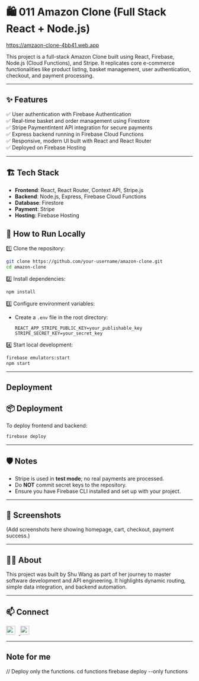 # 🛍️ 011 Amazon Clone (Full Stack React + Node.js)
https://amzaon-clone-4bb41.web.app

This project is a full-stack Amazon Clone built using React, Firebase, Node.js (Cloud Functions), and Stripe. It replicates core e-commerce functionalities like product listing, basket management, user authentication, checkout, and payment processing.

---

## ✨ Features

✅ User authentication with Firebase Authentication  
✅ Real-time basket and order management using Firestore  
✅ Stripe PaymentIntent API integration for secure payments  
✅ Express backend running in Firebase Cloud Functions  
✅ Responsive, modern UI built with React and React Router  
✅ Deployed on Firebase Hosting

---

## 🏗️ Tech Stack

- **Frontend**: React, React Router, Context API, Stripe.js  
- **Backend**: Node.js, Express, Firebase Cloud Functions  
- **Database**: Firestore  
- **Payment**: Stripe  
- **Hosting**: Firebase Hosting



## 🚀 How to Run Locally

1️⃣ Clone the repository:
```bash
git clone https://github.com/your-username/amazon-clone.git
cd amazon-clone
```

2️⃣ Install dependencies:
```bash
npm install
```

3️⃣ Configure environment variables:
- Create a `.env` file in the root directory:
  ```
  REACT_APP_STRIPE_PUBLIC_KEY=your_publishable_key
  STRIPE_SECRET_KEY=your_secret_key
  ```

4️⃣ Start local development:
```bash
firebase emulators:start
npm start
```

---
## Deployment 


## 📦 Deployment

To deploy frontend and backend:
```bash
firebase deploy
```

---

## 🛡️ Notes

- Stripe is used in **test mode**; no real payments are processed.  
- Do **NOT** commit secret keys to the repository.  
- Ensure you have Firebase CLI installed and set up with your project.

---

## 📸 Screenshots

(Add screenshots here showing homepage, cart, checkout, payment success.)

---

## 👩‍💻 About

This project was built by Shu Wang as part of her journey to master software development and API engineering. It highlights dynamic routing, simple data integration, and backend automation.

--- 

## 📫 Connect

<a href="https://www.linkedin.com/in/shuwangs" target="_blank">
  <img src="https://cdn.jsdelivr.net/gh/devicons/devicon/icons/linkedin/linkedin-original.svg" width="24" style="margin-right: 10px;" />
</a>
<a href="https://github.com/shuwangs" target="_blank">
  <img src="https://cdn.jsdelivr.net/gh/devicons/devicon/icons/github/github-original.svg" width="24" />
</a>

---


## Note for me
// Deploy only the functions.
cd functions
firebase deploy --only functions